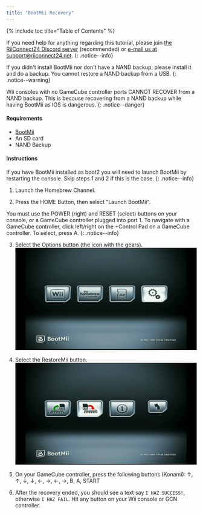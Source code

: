 ```yaml
---
title: "BootMii Recovery"
---
```


{% include toc title="Table of Contents" %}

If you need help for anything regarding this tutorial, please join [the RiiConnect24 Discord server](https://discord.gg/rc24) (recommended) or [e-mail us at support@riiconnect24.net](mailto:support@riiconnect24.net).
{: .notice--info}

If you didn't install BootMii nor don't have a NAND backup, please install it and do a backup. You cannot restore a NAND backup from a USB.
{: .notice--warning}

Wii consoles with no GameCube controller ports CANNOT RECOVER from a NAND backup. This is because recovering from a NAND backup while having BootMii as IOS is dangerous.
{: .notice--danger}
#### Requirements

-  [BootMii](https://wii.guide/bootmii)
-  An SD card
-  NAND Backup

#### Instructions

If you have BootMii installed as boot2 you will need to launch BootMii by restarting the console. Skip steps 1 and 2 if this is the case.
{: .notice--info}

1. Launch the Homebrew Channel.

2. Press the HOME Button, then select "Launch BootMii".

You must use the POWER (right) and RESET (select) buttons on your console, or a GameCube controller plugged into port 1. To navigate with a GameCube controller, click left/right on the +Control Pad on a GameCube controller. To select, press A.
{: .notice--info}

3. Select the Options button (the icon with the gears). ![BootMii_Gears_Icon](/images/BootMii/BootMii_Gears_Icon.png)

4. Select the RestoreMii button. ![BootMii_Red_Arrow](/images/BootMii/BootMii_Red_Arrow.png)

5. On your GameCube controller, press the following buttons (Konami): ↑, ↑, ↓, ↓, ←, →, ←, →, B, A, START
6. After the recovery ended, you should see a text say `I HAZ SUCCESS!`, otherwise `I HAZ FAIL`. Hit any button on your Wii console or GCN controller.
